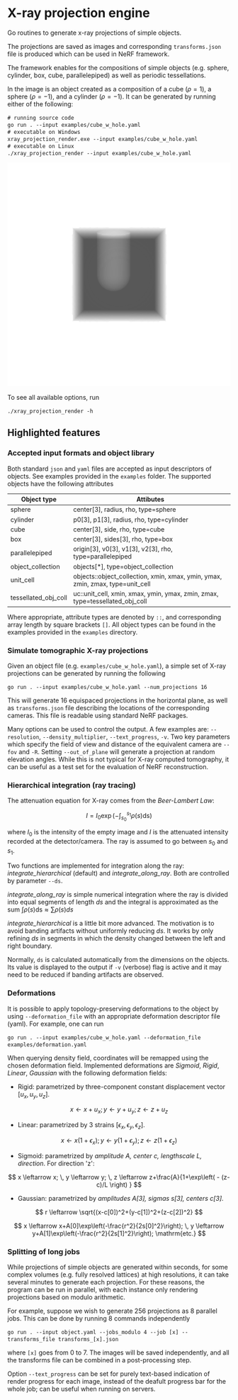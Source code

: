 # X-ray projection engine

Go routines to generate x-ray projections of simple objects.

The projections are saved as images and corresponding `transforms.json` file is produced which can be used in NeRF framework.

The framework enables for the compositions of simple objects (e.g. sphere, cylinder, box, cube, parallelepiped) as well as periodic tessellations.

In the image is an object created as a composition of a cube $(\rho=1)$, a sphere $(\rho=-1)$, and a cylinder $(\rho=-1)$. It can be generated by running either of the following:
```
# running source code
go run . --input examples/cube_w_hole.yaml
# executable on Windows
xray_projection_render.exe --input examples/cube_w_hole.yaml
# executable on Linux
./xray_projection_render --input examples/cube_w_hole.yaml
```

![Cube with hole](https://github.com/igrega348/xray_projection_render/blob/main/examples/cube_00.png?raw=true)

To see all available options, run

```
./xray_projection_render -h
```

## Highlighted features

### Accepted input formats and object library

Both standard `json` and `yaml` files are accepted as input descriptors of objects. See examples provided in the `examples` folder.
The supported objects have the following attributes

| Object type                         | Attibutes |
|--------------------------------|-----------|
| sphere         | center[3], radius, rho, type=sphere |
| cylinder      | p0[3], p1[3], radius, rho, type=cylinder |
| cube          | center[3], side, rho, type=cube |
| box           | center[3], sides[3], rho, type=box |
| parallelepiped | origin[3], v0[3], v1[3], v2[3], rho, type=parallelepiped |
| object_collection | objects[*], type=object_collection |
| unit_cell     | objects::object_collection, xmin, xmax, ymin, ymax, zmin, zmax, type=unit_cell |
| tessellated_obj_coll | uc::unit_cell, xmin, xmax, ymin, ymax, zmin, zmax, type=tessellated_obj_coll |

Where appropriate, attribute types are denoted by `::`, and corresponding array length by square brackets `[]`.
All object types can be found in the examples provided in the `examples` directory.

### Simulate tomographic X-ray projections

Given an object file (e.g. `examples/cube_w_hole.yaml`), a simple set of X-ray projections can be generated by running the following

```
go run . --input examples/cube_w_hole.yaml --num_projections 16
```

This will generate 16 equispaced projections in the horizontal plane, as well as `transforms.json` file describing the locations of the corresponding cameras. 
This file is readable using standard NeRF packages.

Many options can be used to control the output. A few examples are:
`--resolution`, `--density_multiplier`, `--text_progress`, `-v`.
Two key parameters which specify the field of view and distance of the equivalent camera are `--fov` and `-R`.
Setting `--out_of_plane` will generate a projection at random elevation angles. While this is not typical for X-ray computed tomography, it can be useful as a test set for the evaluation of NeRF reconstruction.

### Hierarchical integration (ray tracing)

The attenuation equation for X-ray comes from the _Beer-Lambert Law_:

$$
I = I_0 \exp\left(-\int_{s_0}^{s_1} \rho(s) \mathrm{ds} \right)
$$

where $I_0$ is the intensity of the empty image and $I$ is the attenuated intensity recorded at the detector/camera.
The ray is assumed to go between $s_0$ and $s_1$.

Two functions are implemented for integration along the ray: _integrate_hierarchical_ (default) and _integrate_along_ray_.
Both are controlled by parameter `--ds`.

_integrate_along_ray_ is simple numerical integration where the ray is divided into equal segments of length $ds$ and the integral is approximated as the sum $\int \rho(s) \mathrm{ds} \approx \sum \rho(s) ds$

_integrate_hierarchical_ is a little bit more advanced. The motivation is to avoid banding artifacts without uniformly reducing $ds$. It works by only refining $ds$ in segments in which the density changed between the left and right boundary.

Normally, `ds` is calculated automatically from the dimensions on the objects. Its value is displayed to the output if `-v` (verbose) flag is active and it may need to be reduced if banding artifacts are observed.

### Deformations

It is possible to apply topology-preserving deformations to the object by using `--deformation_file` with an appropriate deformation descriptor file (yaml).
For example, one can run

```
go run . --input examples/cube_w_hole.yaml --deformation_file examples/deformation.yaml
```

When querying density field, coordinates will be remapped using the chosen deformation field.
Implemented deformations are _Sigmoid_, _Rigid_, _Linear_, _Gaussian_ with the following deformation fields:
- Rigid: parametrized by three-component constant displacement vector $[u_x,u_y,u_z]$.
  
$$
x\leftarrow x+u_x; \, y\leftarrow y+u_y; \, z\leftarrow z+u_z
$$

- Linear: parametrized by 3 strains $[\epsilon_x, \epsilon_y, \epsilon_z]$.

$$
x \leftarrow x (1+ \epsilon_x); \, y \leftarrow y (1+ \epsilon_y); \, z \leftarrow z (1+ \epsilon_z)
$$

- Sigmoid: parametrized by _amplitude A, center c, lengthscale L, direction_. For direction 'z':

$$
x \leftarrow x; \, y \leftarrow y; \, z \leftarrow z+\frac{A}{1+\exp\left( - (z-c)/L \right) }
$$

- Gaussian: parametrized by _amplitudes A[3], sigmas s[3], centers c[3]_.

$$
r \leftarrow \sqrt{(x-c[0])^2+(y-c[1])^2+(z-c[2])^2}
$$

$$
x \leftarrow x+A[0]\exp\left(-\frac{r^2}{2s[0]^2}\right); \, y \leftarrow y+A[1]\exp\left(-\frac{r^2}{2s[1]^2}\right); \mathrm{etc.}
$$

### Splitting of long jobs

While projections of simple objects are generated within seconds, for some complex volumes (e.g. fully resolved lattices) at high resolutions, it can take several minutes to generate each projection.
For these reasons, the program can be run in parallel, with each instance only rendering projections based on modulo arithmetic.

For example, suppose we wish to generate 256 projections as 8 parallel jobs. This can be done by running 8 commands independently

```
go run . --input object.yaml --jobs_modulo 4 --job [x] --transforms_file transforms_[x].json
```
where `[x]` goes from 0 to 7.
The images will be saved independently, and all the transforms file can be combined in a post-processing step.

Option `--text_progress` can be set for purely text-based indication of render progress for each image, instead of the deafult progress bar for the whole job; can be useful when running on servers.
